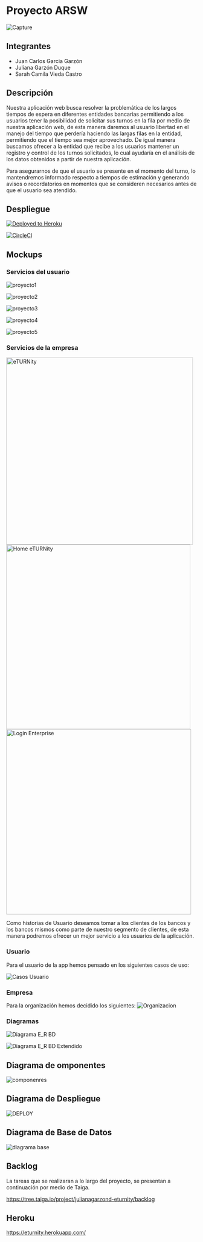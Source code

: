 

# Proyecto ARSW
![Capture](https://user-images.githubusercontent.com/43153078/74990273-dea84100-5410-11ea-9347-56698d71c23f.PNG)



## Integrantes
- Juan Carlos Garcia Garzón
- Juliana Garzón Duque
- Sarah Camila Vieda Castro

## Descripción 
Nuestra aplicación web busca resolver la problemática de los largos tiempos de espera en diferentes entidades bancarias permitiendo a los usuarios tener la posibilidad de solicitar sus turnos en la fila por medio de nuestra aplicación web, de esta manera daremos al usuario libertad en el manejo del tiempo que perdería haciendo las largas filas en la entidad, permitiendo que el tiempo sea mejor aprovechado. De igual manera buscamos ofrecer a la entidad que recibe a los usuarios mantener un registro y control de los turnos solicitados, lo cual ayudaría en el análisis de los datos obtenidos a partir de nuestra aplicación. 

Para asegurarnos de que el usuario se presente en el momento del turno, lo mantendremos informado respecto a tiempos de estimación y generando avisos o recordatorios en momentos que se consideren necesarios antes de que el usuario sea atendido. 

## Despliegue 
[![Deployed to Heroku](https://www.herokucdn.com/deploy/button.png)](https://eturnity.herokuapp.com)

[![CircleCI](https://circleci.com/gh/julianagarzond/AREP-LAB4.svg?style=svg)](https://circleci.com/gh/julianagarzond/AREP-LAB4)


## Mockups
### Servicios del usuario
  ![proyecto1](https://user-images.githubusercontent.com/43153078/74982676-941fc800-5402-11ea-9abf-a7f5234e221e.PNG)

  ![proyecto2](https://user-images.githubusercontent.com/43153078/74982680-94b85e80-5402-11ea-9854-3256d1ef98a1.PNG)

  ![proyecto3](https://user-images.githubusercontent.com/43153078/74982682-9550f500-5402-11ea-804f-94c400802730.PNG)

  ![proyecto4](https://user-images.githubusercontent.com/43153078/74982683-9550f500-5402-11ea-9b06-f15cb1361528.PNG)

  ![proyecto5](https://user-images.githubusercontent.com/43153078/74982684-9550f500-5402-11ea-81af-b8e9e4f0ee00.PNG)
### Servicios de la empresa
<img width="494" alt="eTURNity" src="https://user-images.githubusercontent.com/49318314/75055601-52932980-54a3-11ea-945d-b38910d55d6b.png">

<img width="487" alt="Home eTURNity" src="https://user-images.githubusercontent.com/49318314/75055603-532bc000-54a3-11ea-8e82-16ffb6e164f6.png">

<img width="489" alt="Login Enterprise" src="https://user-images.githubusercontent.com/49318314/75055605-545ced00-54a3-11ea-8a13-743e24248a5e.png">

Como historias de Usuario deseamos tomar a los clientes de los bancos y los bancos mismos como parte de nuestro segmento de clientes, de esta manera podremos ofrecer un mejor servicio a los usuarios de la aplicación.
### Usuario
Para el usuario de la app hemos pensado en los siguientes casos de uso:

![Casos Usuario](https://user-images.githubusercontent.com/49318314/75055597-5030cf80-54a3-11ea-81c0-0bc95fef9ca4.png)
### Empresa
Para la organización hemos decidido los siguientes:
![Organizacion](https://user-images.githubusercontent.com/49318314/75055607-54f58380-54a3-11ea-824c-4aa5e91e9a08.png)

### Diagramas

![Diagrama E_R BD](https://user-images.githubusercontent.com/49318314/75055600-51fa9300-54a3-11ea-96de-2509ce1252e1.png)

![Diagrama E_R BD Extendido](https://user-images.githubusercontent.com/49318314/75055599-5161fc80-54a3-11ea-9650-97bb46c032ae.png)

## Diagrama de omponentes

![componenres](https://user-images.githubusercontent.com/43153078/76469700-ca76b480-63bc-11ea-8040-163945065266.PNG) 

## Diagrama de Despliegue

![DEPLOY](https://user-images.githubusercontent.com/43153078/76471574-027ff680-63c1-11ea-8aa5-19beb2bdfa5e.PNG)

## Diagrama de Base de Datos 

![diagrama base](https://user-images.githubusercontent.com/48154086/76473923-fc414880-63c7-11ea-900a-1a176c462be5.PNG)


## Backlog

La tareas que se realizaran a lo largo del proyecto, se presentan a continuación por medio de Taiga. 

https://tree.taiga.io/project/julianagarzond-eturnity/backlog

## Heroku 

https://eturnity.herokuapp.com/

